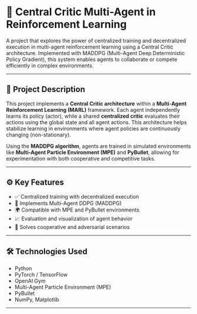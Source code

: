 # 🤖 Central Critic Multi-Agent in Reinforcement Learning

A project that explores the power of centralized training and decentralized execution in multi-agent reinforcement learning using a Central Critic architecture. Implemented with MADDPG (Multi-Agent Deep Deterministic Policy Gradient), this system enables agents to collaborate or compete efficiently in complex environments.

---

## 📖 Project Description

This project implements a **Central Critic architecture** within a **Multi-Agent Reinforcement Learning (MARL)** framework. Each agent independently learns its policy (actor), while a shared **centralized critic** evaluates their actions using the global state and all agent actions. This architecture helps stabilize learning in environments where agent policies are continuously changing (non-stationary).

Using the **MADDPG algorithm**, agents are trained in simulated environments like **Multi-Agent Particle Environment (MPE)** and **PyBullet**, allowing for experimentation with both cooperative and competitive tasks.

---

## ⚙️ Key Features

- ✅ Centralized training with decentralized execution
- 🎯 Implements Multi-Agent DDPG (MADDPG)
- 🌍 Compatible with MPE and PyBullet environments
- 📈 Evaluation and visualization of agent behavior
- 🧠 Solves cooperative and adversarial scenarios

---

## 🛠️ Technologies Used

- Python
- PyTorch / TensorFlow
- OpenAI Gym
- Multi-Agent Particle Environment (MPE)
- PyBullet
- NumPy, Matplotlib

---

